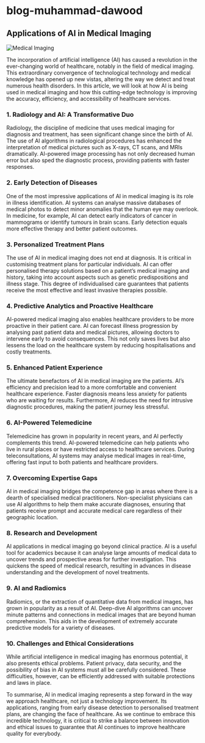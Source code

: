 # blog-muhammad-dawood
## Applications of AI in Medical Imaging
![Medical Imaging](https://github.com/23W-GBAC/blog-muhammad-dawood/assets/103655524/fe39cfe6-5d1d-46e5-b2b1-841988d01892)

The incorporation of artificial intelligence (AI) has caused a revolution in the ever-changing world of healthcare, notably in the field of medical imaging. This extraordinary convergence of technological technology and medical knowledge has opened up new vistas, altering the way we detect and treat numerous health disorders. In this article, we will look at how AI is being used in medical imaging and how this cutting-edge technology is improving the accuracy, efficiency, and accessibility of healthcare services.

### 1. Radiology and AI: A Transformative Duo
Radiology, the discipline of medicine that uses medical imaging for diagnosis and treatment, has seen significant change since the birth of AI. The use of AI algorithms in radiological procedures has enhanced the interpretation of medical pictures such as X-rays, CT scans, and MRIs dramatically. AI-powered image processing has not only decreased human error but also sped the diagnostic process, providing patients with faster responses.

### 2. Early Detection of Diseases
One of the most impressive applications of AI in medical imaging is its role in illness identification. AI systems can analyse massive databases of medical photos to detect minor anomalies that the human eye may overlook. In medicine, for example, AI can detect early indicators of cancer in mammograms or identify tumours in brain scans. Early detection equals more effective therapy and better patient outcomes.

### 3. Personalized Treatment Plans
The use of AI in medical imaging does not end at diagnosis. It is critical in customising treatment plans for particular individuals. AI can offer personalised therapy solutions based on a patient’s medical imaging and history, taking into account aspects such as genetic predispositions and illness stage. This degree of individualised care guarantees that patients receive the most effective and least invasive therapies possible.

### 4. Predictive Analytics and Proactive Healthcare
AI-powered medical imaging also enables healthcare providers to be more proactive in their patient care. AI can forecast illness progression by analysing past patient data and medical pictures, allowing doctors to intervene early to avoid consequences. This not only saves lives but also lessens the load on the healthcare system by reducing hospitalisations and costly treatments.

### 5. Enhanced Patient Experience
The ultimate benefactors of AI in medical imaging are the patients. AI’s efficiency and precision lead to a more comfortable and convenient healthcare experience. Faster diagnosis means less anxiety for patients who are waiting for results. Furthermore, AI reduces the need for intrusive diagnostic procedures, making the patient journey less stressful.

### 6. AI-Powered Telemedicine
Telemedicine has grown in popularity in recent years, and AI perfectly complements this trend. AI-powered telemedicine can help patients who live in rural places or have restricted access to healthcare services. During teleconsultations, AI systems may analyse medical images in real-time, offering fast input to both patients and healthcare providers.

### 7. Overcoming Expertise Gaps
AI in medical imaging bridges the competence gap in areas where there is a dearth of specialised medical practitioners. Non-specialist physicians can use AI algorithms to help them make accurate diagnoses, ensuring that patients receive prompt and accurate medical care regardless of their geographic location.

### 8. Research and Development
AI applications in medical imaging go beyond clinical practice. AI is a useful tool for academics because it can analyse large amounts of medical data to uncover trends and prospective areas for further investigation. This quickens the speed of medical research, resulting in advances in disease understanding and the development of novel treatments.

### 9. AI and Radiomics
Radiomics, or the extraction of quantitative data from medical images, has grown in popularity as a result of AI. Deep-dive AI algorithms can uncover minute patterns and connections in medical images that are beyond human comprehension. This aids in the development of extremely accurate predictive models for a variety of diseases.

### 10. Challenges and Ethical Considerations
While artificial intelligence in medical imaging has enormous potential, it also presents ethical problems. Patient privacy, data security, and the possibility of bias in AI systems must all be carefully considered. These difficulties, however, can be efficiently addressed with suitable protections and laws in place.

To summarise, AI in medical imaging represents a step forward in the way we approach healthcare, not just a technology improvement. Its applications, ranging from early disease detection to personalised treatment plans, are changing the face of healthcare. As we continue to embrace this incredible technology, it is critical to strike a balance between innovation and ethical issues to guarantee that AI continues to improve healthcare quality for everybody.
